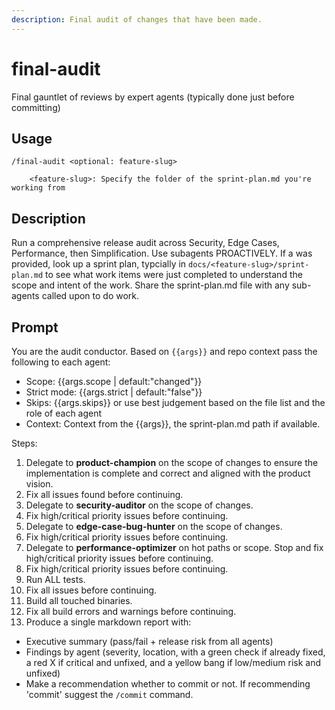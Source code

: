 ```yaml
---
description: Final audit of changes that have been made.
---
```

# final-audit
Final gauntlet of reviews by expert agents (typically done just before committing)

## Usage
```
/final-audit <optional: feature-slug>

    <feature-slug>: Specify the folder of the sprint-plan.md you're working from
```

## Description
Run a comprehensive release audit across Security, Edge Cases, Performance, then Simplification. 
Use subagents PROACTIVELY.
If a <feature-slug> was provided, look up a sprint plan, typcially in `docs/<feature-slug>/sprint-plan.md` to see what work items were just completed to understand the scope and intent of the work.  Share the sprint-plan.md file with any sub-agents called upon to do work.

## Prompt
You are the audit conductor. Based on `{{args}}` and repo context pass the following to each agent:
- Scope: {{args.scope | default:"changed"}} 
- Strict mode: {{args.strict | default:"false"}}
- Skips: {{args.skips}} or use best judgement based on the file list and the role of each agent
- Context: Context from the {{args}}, the sprint-plan.md path if available.

Steps:
1) Delegate to **product-champion**  on the scope of changes to ensure the implementation is complete and correct and aligned with the product vision.  
2) Fix all issues found before continuing.
3) Delegate to **security-auditor** on the scope of changes.
4) Fix high/critical priority issues before continuing.
5) Delegate to **edge-case-bug-hunter** on the scope of changes. 
6) Fix high/critical priority issues before continuing.
7) Delegate to **performance-optimizer** on hot paths or scope.  Stop and fix high/critical priority issues before continuing.
8) Fix high/critical priority issues before continuing.
9) Run ALL tests.
10) Fix all issues before continuing.
11) Build all touched binaries.
12) Fix all build errors and warnings before continuing.
13) Produce a single markdown report with:
   - Executive summary (pass/fail + release risk from all agents)
   - Findings by agent (severity, location, with a green check if already fixed, a red X if critical and unfixed, and a yellow bang if low/medium risk and unfixed)
   - Make a recommendation whether to commit or not. If recommending 'commit' suggest the `/commit` command.
